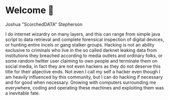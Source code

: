 # Welcome 🐺
Joshua "ScorchedDATA" Stepherson<br>

I do internet wizardry on many layers, and this can range from simple java script to data retrieval and complete forensical inspection of digital devices, or hunting entire incels or gang stalker groups. Hacking is not an ability exclusive to criminals who live in the so called darknet leaking data from institutions they breached according to media outlets and ordinary folks, or some random twitter user claiming to own people and terminate them on social media, in fact they are not even hackers as they do not deserve this title for their abjective ends. Not even I call my self a hacker even though I am heavily influenced by this community, but I can do hacking if necessary and for good when necessary. Growing with computers surrounding me everywhere, coding and operating these machines and exploiting them was a inevitable fate.
